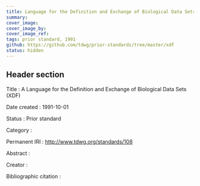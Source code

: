 ```yaml
---
title: Language for the Definition and Exchange of Biological Data Sets (XDF)
summary: 
cover_image: 
cover_image_by: 
cover_image_ref: 
tags: prior standard, 1991
github: https://github.com/tdwg/prior-standards/tree/master/xdf
status: hidden
---
```


## Header section

Title
: A Language for the Definition and Exchange of Biological Data Sets (XDF)

Date created
: 1991-10-01

Status
: Prior standard

Category
: 

Permanent IRI
: <http://www.tdwg.org/standards/108>

Abstract
: 

Creator
: 

Bibliographic citation
: 
